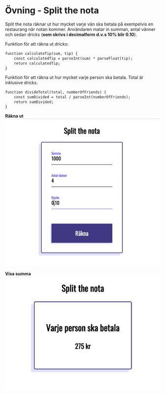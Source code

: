# Övning - Split the nota

Split the nota räknar ut hur mycket varje vän ska betala på exempelvis en restaurang när notan kommer. Användaren matar in summan, antal vänner och sedan dricks (**som skrivs i decimalform d.v.s 10% blir 0.10**).



Funktion för att räkna ut dricks:

```
function calculateTip(sum, tip) {
    const calculatedTip = parseInt(sum) * parseFloat(tip);
    return calculatedTip;
}
```

Funktion för att räkna ut hur mycket varje person ska betala. Total är inklusive dricks.

```
function divideTotal(total, numberOfFriends) {
    const sumDivided = total / parseInt(numberOfFriends);
    return sumDivided;
}
```

**Räkna ut**
![alt text](screenshots/Screen-calculate.png)

**Visa summa**
![alt text](screenshots/Screen-result.png)